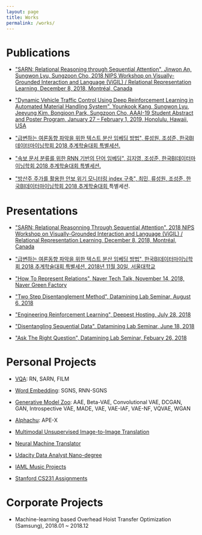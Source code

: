 ```yaml
---
layout: page
title: Works
permalink: /works/
---
```


# Publications

- ["SARN: Relational Reasoning through Sequential Attention", Jinwon An, Sungwon Lyu, Sungzoon Cho, 2018 NIPS Workshop on Visually-Grounded Interaction and Language (ViGIL) / Relational Representation Learning, December 8, 2018, Montréal, Canada]()

- ["Dynamic Vehicle Traffic Control Using Deep Reinforcement Learning in Automated Material Handling System", Younkook Kang, Sungwon Lyu, Jeeyung Kim, Bongjoon Park, Sungzoon Cho, AAAI-19 Student Abstract and Poster Program, January 27 – February 1, 2019, Honolulu, Hawaii, USA]()

- ["급변하는 여론동향 파악을 위한 텍스트 분산 임베딩 방법", 류성원, 조성준, 한국BI데이터마이닝학회 2018 추계학술대회 특별세션.]()

- ["속보 문서 분류를 위한 RNN 기반의 단어 임베딩", 김지영, 조성준, 한국BI데이터마이닝학회 2018 추계학술대회 특별세션.]()

- ["방산주 주가를 활용한 안보 위기 모니터링 index 구축", 최민, 류성원, 조성준, 한국BI데이터마이닝학회 2018 추계학술대회 ]()특별세션.

# Presentations

- ["SARN: Relational Reasonning Through Sequential Attention", 2018 NIPS Workshop on Visually-Grounded Interaction and Language (ViGIL) / Relational Representation Learning, December 8, 2018, Montréal, Canada]({{https://lyusungwon.github.io/}}/assets/presentation/20181204_SARN_SungwonLyu.pdf)

- ["급변하는 여론동향 파악을 위한 텍스트 분산 임베딩 방법", 한국BI데이터마이닝학회 2018 추계학술대회 특별세션, 2018년 11월 30일, 서울대학교](/assets/presentation/20181130_DistributedStreamingTextEmbeddingMethod_SungwonLyu.pdf)

- ["How To Represent Relations", Naver Tech Talk, November 14, 2018, Naver Green Factory](/assets/presentation/20181114_HowToRepresentRelations_SungwonLyu)

- ["Two Step Disentanglement Method", Datamining Lab Seminar, August 6, 2018](/assets/presentation/20180806_TwoStepDisentanglementMethod_SungwonLyu.pdf)

- ["Engineering Reinforcement Learning", Deepest Hosting, July 28, 2018](/assets/presentation/20180728_EngineeringReinforcementLearning_SungwonLyu.pdf)

- ["Disentangling Sequential Data", Datamining Lab Seminar, June 18, 2018](/assets/presentation/20180618_DisentanglingSequentialData_SungwonLyu.pdf)

- ["Ask The Right Question", Datamining Lab Seminar, Febuary 26, 2018](/assets/presentation/20180226_AskTheRIghtQuestion_SungwonLyu.pdf)

# Personal Projects

- [VQA](https://github.com/Lyusungwon/relational_network_pytorch): RN, SARN, FILM

- [Word Embedding](https://github.com/jeeyung/word_embedding): SGNS, RNN-SGNS

- [Generative Model Zoo](https://github.com/Lyusungwon/generative_models_pytorch): AAE, Beta-VAE, Convolutional VAE, DCGAN, GAN, Introspective VAE, MADE, VAE, VAE-IAF, VAE-NF, VQVAE, WGAN

- [Alphachu](https://github.com/Lyusungwon/apex_dqn_pytorch): APE-X

- [Multimodal Unsupervised Image-to-Image Translation](https://github.com/Lyusungwon/munit_pytorch)

- [Neural Machine Translator](https://github.com/Lyusungwon/nmt)

- [Udacity Data Analyst Nano-degree](https://github.com/Lyusungwon/Udacity_Data_Analyst)

- [IAML Music Projects](https://github.com/Lyusungwon/IAML_music_projects)

- [Stanford CS231 Assignments](https://github.com/Lyusungwon/cs231n)

# Corporate Projects

- Machine-learning based Overhead Hoist Transfer Optimization (Samsung), 2018.01 ~ 2018.12
